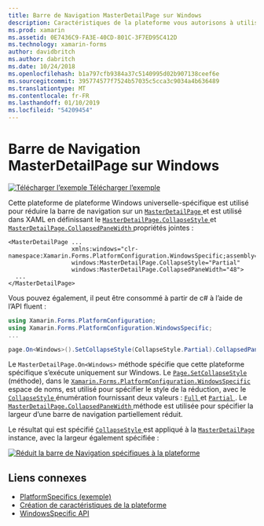 ```yaml
---
title: Barre de Navigation MasterDetailPage sur Windows
description: Caractéristiques de la plateforme vous autorisons à utiliser les fonctionnalités qui est disponible uniquement sur une plateforme spécifique, sans avoir à implémenter des convertisseurs personnalisés ou des effets. Cet article explique comment utiliser le Windows spécifique à la plateforme qui réduit la barre de navigation sur un MasterDetailPage.
ms.prod: xamarin
ms.assetid: 0E7436C9-FA3E-40CD-801C-3F7ED95C412D
ms.technology: xamarin-forms
author: davidbritch
ms.author: dabritch
ms.date: 10/24/2018
ms.openlocfilehash: b1a797cfb9384a37c5140995d02b907138ceef6e
ms.sourcegitcommit: 395774577f7524b57035c5cca3c9034a4b636489
ms.translationtype: MT
ms.contentlocale: fr-FR
ms.lasthandoff: 01/10/2019
ms.locfileid: "54209454"
---
```

# <a name="masterdetailpage-navigation-bar-on-windows"></a>Barre de Navigation MasterDetailPage sur Windows

[![Télécharger l’exemple](~/media/shared/download.png) Télécharger l’exemple](https://developer.xamarin.com/samples/xamarin-forms/userinterface/platformspecifics/)

Cette plateforme de plateforme Windows universelle-spécifique est utilisé pour réduire la barre de navigation sur un [ `MasterDetailPage` ](xref:Xamarin.Forms.MasterDetailPage)et est utilisé dans XAML en définissant le [ `MasterDetailPage.CollapseStyle` ](xref:Xamarin.Forms.PlatformConfiguration.WindowsSpecific.MasterDetailPage.CollapseStyleProperty) et [ `MasterDetailPage.CollapsedPaneWidth` ](xref:Xamarin.Forms.PlatformConfiguration.WindowsSpecific.MasterDetailPage.CollapsedPaneWidthProperty) propriétés jointes :

```xaml
<MasterDetailPage ...
                  xmlns:windows="clr-namespace:Xamarin.Forms.PlatformConfiguration.WindowsSpecific;assembly=Xamarin.Forms.Core"
                  windows:MasterDetailPage.CollapseStyle="Partial"
                  windows:MasterDetailPage.CollapsedPaneWidth="48">
  ...
</MasterDetailPage>

```

Vous pouvez également, il peut être consommé à partir de c# à l’aide de l’API fluent :

```csharp
using Xamarin.Forms.PlatformConfiguration;
using Xamarin.Forms.PlatformConfiguration.WindowsSpecific;
...

page.On<Windows>().SetCollapseStyle(CollapseStyle.Partial).CollapsedPaneWidth(148);
```

Le `MasterDetailPage.On<Windows>` méthode spécifie que cette plateforme spécifique s’exécute uniquement sur Windows. Le [ `Page.SetCollapseStyle` ](xref:Xamarin.Forms.PlatformConfiguration.WindowsSpecific.MasterDetailPage.SetCollapseStyle(Xamarin.Forms.IPlatformElementConfiguration{Xamarin.Forms.PlatformConfiguration.Windows,Xamarin.Forms.MasterDetailPage},Xamarin.Forms.PlatformConfiguration.WindowsSpecific.CollapseStyle)) (méthode), dans le [ `Xamarin.Forms.PlatformConfiguration.WindowsSpecific` ](xref:Xamarin.Forms.PlatformConfiguration.WindowsSpecific) espace de noms, est utilisé pour spécifier le style de la réduction, avec le [ `CollapseStyle` ](xref:Xamarin.Forms.PlatformConfiguration.WindowsSpecific.CollapseStyle) énumération fournissant deux valeurs : [ `Full` ](xref:Xamarin.Forms.PlatformConfiguration.WindowsSpecific.CollapseStyle.Full) et [ `Partial` ](xref:Xamarin.Forms.PlatformConfiguration.WindowsSpecific.CollapseStyle.Partial). Le [ `MasterDetailPage.CollapsedPaneWidth` ](xref:Xamarin.Forms.PlatformConfiguration.WindowsSpecific.MasterDetailPage.CollapsedPaneWidth(Xamarin.Forms.IPlatformElementConfiguration{Xamarin.Forms.PlatformConfiguration.Windows,Xamarin.Forms.MasterDetailPage},System.Double)) méthode est utilisée pour spécifier la largeur d’une barre de navigation partiellement réduit.

Le résultat qui est spécifié [ `CollapseStyle` ](xref:Xamarin.Forms.PlatformConfiguration.WindowsSpecific.CollapseStyle) est appliqué à la [ `MasterDetailPage` ](xref:Xamarin.Forms.MasterDetailPage) instance, avec la largeur également spécifiée :

[![](masterdetailpage-navigation-bar-images/collapsed-navigation-bar.png "Réduit la barre de Navigation spécifiques à la plateforme")](masterdetailpage-navigation-bar-images/collapsed-navigation-bar-large.png#lightbox "réduit la barre de Navigation spécifiques à la plateforme")

## <a name="related-links"></a>Liens connexes

- [PlatformSpecifics (exemple)](https://developer.xamarin.com/samples/xamarin-forms/userinterface/platformspecifics/)
- [Création de caractéristiques de la plateforme](~/xamarin-forms/platform/platform-specifics/index.md#creating-platform-specifics)
- [WindowsSpecific API](xref:Xamarin.Forms.PlatformConfiguration.WindowsSpecific)
